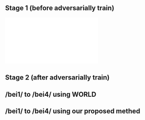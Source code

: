 ## Stage 1 (before adversarially train)
![col1: original bei1; col4: original bei4](source/image/bei1_encoder.pdf)


## Stage 2 (after adversarially train)


## /bei1/ to /bei4/ using WORLD


## /bei1/ to /bei4/ using our proposed methed
